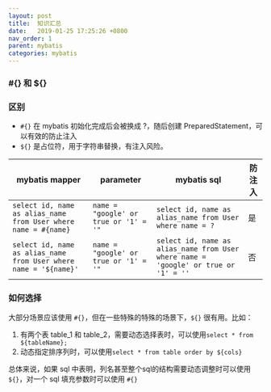 ```yaml
---
layout: post
title:  知识汇总
date:   2019-01-25 17:25:26 +0800
nav_order: 1
parent: mybatis
categories: mybatis
---
```


### #{} 和 ${} 
### 区别
* ```#{}``` 在 mybatis 初始化完成后会被换成 ?，随后创建 PreparedStatement，可以有效的防止注入
* ```${}``` 是占位符，用于字符串替换，有注入风险。

| mybatis mapper | parameter | mybatis sql | 防注入 |
|----|----|----|----|
|```select id, name as alias_name from User where name = #{name}```| ```name = "google' or true or '1' = '"``` |```select id, name as alias_name from User where name = ?``` | 是 |
|```select id, name as alias_name from User where name = '${name}'```| ```name = "google' or true or '1' = '"```| ```select id, name as alias_name from User where name = 'google' or true or '1' = ''``` | 否 |

### 如何选择
大部分场景应该使用 ```#{}```，但在一些特殊的特殊的场景下，```${}``` 很有用。比如：
1. 有两个表 table_1 和 table_2，需要动态选择表时，可以使用```select * from ${tableName};```
2. 动态指定排序列时，可以使用```select * from table order by ${cols}```

总体来说，如果 sql 中表明，列名甚至整个sql的结构需要动态调整时可以使用 ```${}```，对一个 sql 填充参数时可以使用 ```#{}```